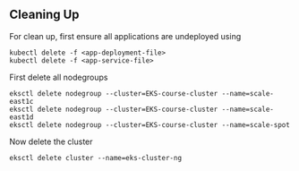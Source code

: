 ## Cleaning Up

For clean up, first ensure all applications are undeployed using 
```
kubectl delete -f <app-deployment-file>
kubectl delete -f <app-service-file>
```

First delete all nodegroups
```
eksctl delete nodegroup --cluster=EKS-course-cluster --name=scale-east1c
eksctl delete nodegroup --cluster=EKS-course-cluster --name=scale-east1d
eksctl delete nodegroup --cluster=EKS-course-cluster --name=scale-spot
```
Now delete the cluster
```
eksctl delete cluster --name=eks-cluster-ng
```
